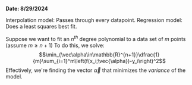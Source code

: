 **Date: 8/29/2024**

Interpolation model: Passes through every datapoint.
Regression model: Does a least squares best fit.

Suppose we want to fit an $n^{th}$ degree polynomial to a data set of $m$ points (assume $m\ge n+1$)
To do this, we solve: $$\min_{\vec\alpha\in\mathbb{R}^{n+1}}\dfrac{1}{m}\sum_{i=1}^m\left(f(x_i;\vec{\alpha})-y_i\right)^2$$
Effectively, we're finding the vector $\vec\alpha$ that minimizes the *variance* of the model.


